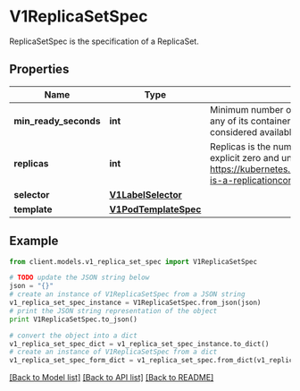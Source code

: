 # V1ReplicaSetSpec

ReplicaSetSpec is the specification of a ReplicaSet.

## Properties
Name | Type | Description | Notes
------------ | ------------- | ------------- | -------------
**min_ready_seconds** | **int** | Minimum number of seconds for which a newly created pod should be ready without any of its container crashing, for it to be considered available. Defaults to 0 (pod will be considered available as soon as it is ready) | [optional] 
**replicas** | **int** | Replicas is the number of desired replicas. This is a pointer to distinguish between explicit zero and unspecified. Defaults to 1. More info: https://kubernetes.io/docs/concepts/workloads/controllers/replicationcontroller/#what-is-a-replicationcontroller | [optional] 
**selector** | [**V1LabelSelector**](V1LabelSelector.md) |  | 
**template** | [**V1PodTemplateSpec**](V1PodTemplateSpec.md) |  | [optional] 

## Example

```python
from client.models.v1_replica_set_spec import V1ReplicaSetSpec

# TODO update the JSON string below
json = "{}"
# create an instance of V1ReplicaSetSpec from a JSON string
v1_replica_set_spec_instance = V1ReplicaSetSpec.from_json(json)
# print the JSON string representation of the object
print V1ReplicaSetSpec.to_json()

# convert the object into a dict
v1_replica_set_spec_dict = v1_replica_set_spec_instance.to_dict()
# create an instance of V1ReplicaSetSpec from a dict
v1_replica_set_spec_form_dict = v1_replica_set_spec.from_dict(v1_replica_set_spec_dict)
```
[[Back to Model list]](../README.md#documentation-for-models) [[Back to API list]](../README.md#documentation-for-api-endpoints) [[Back to README]](../README.md)


